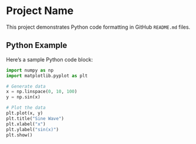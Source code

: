 # Project Name

This project demonstrates Python code formatting in GitHub `README.md` files.

## Python Example

Here’s a sample Python code block:

```python
import numpy as np
import matplotlib.pyplot as plt

# Generate data
x = np.linspace(0, 10, 100)
y = np.sin(x)

# Plot the data
plt.plot(x, y)
plt.title("Sine Wave")
plt.xlabel("x")
plt.ylabel("sin(x)")
plt.show()
